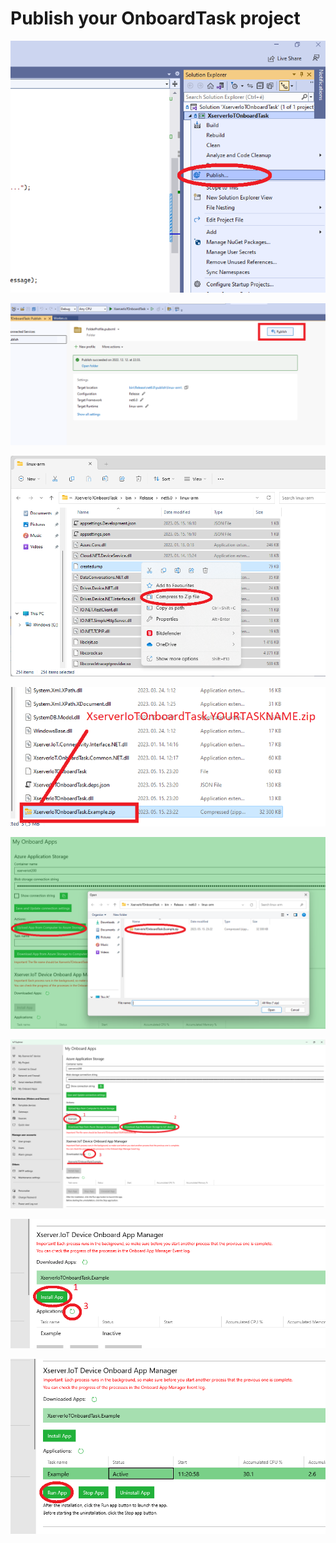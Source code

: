 # Publish your OnboardTask project

![](images/ProjectPublish1.png)

![](images/ProjectPublish2.png)

![](images/ProjectPublish3.png)

![](images/ProjectPublish4.png)

![](images/ProjectPublish5.png)

![](images/ProjectPublish6.png)

![](images/ProjectPublish7.png)

![](images/ProjectPublish8.png)
